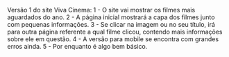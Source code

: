 Versão 1 do site Viva Cinema:
1 - O site vai mostrar os filmes mais aguardados do ano.
2 - A página inicial mostrará a capa dos filmes junto com pequenas informações.
3 - Se clicar na imagem ou no seu título, irá para outra página referente a qual filme clicou, contendo mais informações sobre ele em questão.
4 - A versão para mobile se encontra com grandes erros ainda.
5 - Por enquanto é algo bem básico.
